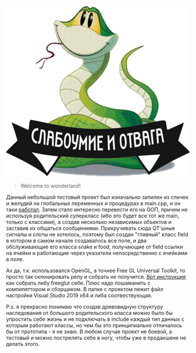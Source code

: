 ![logo](https://github.com/Milord-Freeman/testSnake/blob/master/logo_snake.jpg)
>Welcome to wonderland!

Данный небольшой тестовый проект был изначально запилен из спичек и желудей на глобальных переменных и процедурах в main.cpp, и он таки [работал](https://github.com/Milord-Freeman/testSnake/commit/030f1345b355bc3519b29df0edec71d2ce2154ef). Затем стало интересно перевести его на ООП, причем не используя родительский суперкласс (ибо это будет все тот же main, только с классами), а создав несколько независимых объектов и заставив их общаться сообщениями. Прикручивать сюда QT'шные сигналы и слоты не хотелось, поэтому был создан "главный" класс field в котором в самом начале создавалось все поле, и два обслуживающие его класса snake и food, получающие от field ссылки на ячейки и работающие через указатели непосредственно с ячейками в поле. 

Ах да, т.к. использовался OpenGL, а точнее Free GL Universal Toolkit, то просто так склонировать репу и собрать не получится.
[Вот инструкция](https://www.transmissionzero.co.uk/software/freeglut-devel/) как собрать либу freeglut себе. Плюс надо пошаманить с компиляттором и сборщиком. В папке с проектом лежит файл настройки Visual Studio 2019 x64 и либа соотвествующая.

P.s. я прекрасно понимаю что создав древовидную структуру наследования от большого родительского класса можно было бы упростить себе жизнь и не подключать в include каждый тип данных с которым работают классы, но чем бы это принципиально отличалось бы от прототипа - я не знаю. В любом случае проект не боевой, а тестовый и можно пострелять себе в ногу, чтобы уже в продакшене не делать этого.
